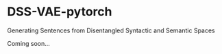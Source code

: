 # DSS-VAE-pytorch
Generating Sentences from Disentangled Syntactic and Semantic Spaces

Coming soon...
